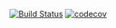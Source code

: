 [![Build Status](https://travis-ci.org/NickProvidokhin/Sportmaster-bonus.svg?branch=master)](https://travis-ci.org/NickProvidokhin/Sportmaster-bonus)
[![codecov](https://codecov.io/gh/NickProvidokhin/Sportmaster-bonus/branch/master/graph/badge.svg)](https://codecov.io/gh/NickProvidokhin/Sportmaster-bonus)